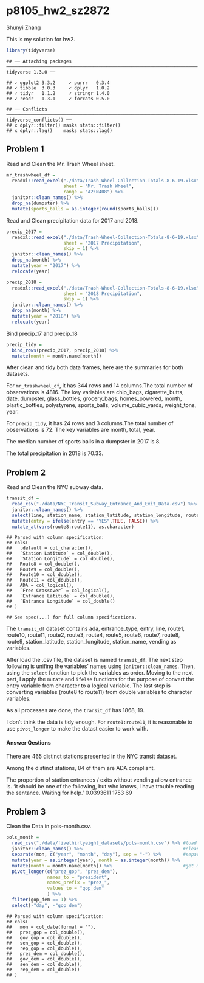 p8105\_hw2\_sz2872
================
Shunyi Zhang

This is my solution for hw2.

``` r
library(tidyverse)
```

    ## ── Attaching packages ──────────────────────────────────────────────────────────────────────────── tidyverse 1.3.0 ──

    ## ✓ ggplot2 3.3.2     ✓ purrr   0.3.4
    ## ✓ tibble  3.0.3     ✓ dplyr   1.0.2
    ## ✓ tidyr   1.1.2     ✓ stringr 1.4.0
    ## ✓ readr   1.3.1     ✓ forcats 0.5.0

    ## ── Conflicts ─────────────────────────────────────────────────────────────────────────────── tidyverse_conflicts() ──
    ## x dplyr::filter() masks stats::filter()
    ## x dplyr::lag()    masks stats::lag()

## Problem 1

Read and Clean the Mr. Trash Wheel sheet.

``` r
mr_trashwheel_df = 
  readxl::read_excel("./data/Trash-Wheel-Collection-Totals-8-6-19.xlsx", 
                     sheet = "Mr. Trash Wheel",
                     range = "A2:N408") %>% 
  janitor::clean_names() %>% 
  drop_na(dumpster) %>% 
  mutate(sports_balls = as.integer(round(sports_balls)))
```

Read and Clean precipitation data for 2017 and 2018.

``` r
precip_2017 =
  readxl::read_excel("./data/Trash-Wheel-Collection-Totals-8-6-19.xlsx",
                     sheet = "2017 Precipitation",
                     skip = 1) %>% 
  janitor::clean_names() %>% 
  drop_na(month) %>% 
  mutate(year = "2017") %>% 
  relocate(year)

precip_2018 =
  readxl::read_excel("./data/Trash-Wheel-Collection-Totals-8-6-19.xlsx",
                     sheet = "2018 Precipitation",
                     skip = 1) %>% 
  janitor::clean_names() %>% 
  drop_na(month) %>% 
  mutate(year = "2018") %>% 
  relocate(year)
```

Bind precip\_17 and precip\_18

``` r
precip_tidy =
  bind_rows(precip_2017, precip_2018) %>% 
  mutate(month = month.name[month])
```

After clean and tidy both data frames, here are the summaries for both
datasets.

For `mr_trashwheel_df`, it has 344 rows and 14 columns.The total number
of observations is 4816. The key variables are chip\_bags,
cigarette\_butts, date, dumpster, glass\_bottles, grocery\_bags,
homes\_powered, month, plastic\_bottles, polystyrene, sports\_balls,
volume\_cubic\_yards, weight\_tons, year.

For `precip_tidy`, it has 24 rows and 3 columns.The total number of
observations is 72. The key variables are month, total, year.

The median number of sports balls in a dumpster in 2017 is 8.

The total precipitation in 2018 is 70.33.

## Problem 2

Read and Clean the NYC subway data.

``` r
transit_df = 
  read_csv("./data/NYC_Transit_Subway_Entrance_And_Exit_Data.csv") %>% 
  janitor::clean_names() %>% 
  select(line, station_name, station_latitude, station_longitude, route1:route11, entry, entrance_type, vending, ada) %>% 
  mutate(entry = ifelse(entry == "YES",TRUE, FALSE)) %>% 
  mutate_at(vars(route8:route11), as.character) 
```

    ## Parsed with column specification:
    ## cols(
    ##   .default = col_character(),
    ##   `Station Latitude` = col_double(),
    ##   `Station Longitude` = col_double(),
    ##   Route8 = col_double(),
    ##   Route9 = col_double(),
    ##   Route10 = col_double(),
    ##   Route11 = col_double(),
    ##   ADA = col_logical(),
    ##   `Free Crossover` = col_logical(),
    ##   `Entrance Latitude` = col_double(),
    ##   `Entrance Longitude` = col_double()
    ## )

    ## See spec(...) for full column specifications.

The `transit_df` dataset contains ada, entrance\_type, entry, line,
route1, route10, route11, route2, route3, route4, route5, route6,
route7, route8, route9, station\_latitude, station\_longitude,
station\_name, vending as variables.

After load the .csv file, the dataset is named `transit_df`. The next
step following is unifing the variables’ names using
`janitor::clean_names`. Then, using the `select` function to pick the
variables as order. Moving to the next part, I apply the `mutate` and
`ifelse` functions for the purpose of convert the entry variable from
character to a logical variable. The last step is converting variables
(route8 to route11) from double variables to character variables.

As all processes are done, the `transit_df` has 1868, 19.

I don’t think the data is tidy enough. For `route1:route11`, it is
reasonable to use `pivot_longer` to make the datast easier to work with.

#### Answer Qestions

There are 465 distinct stations presented in the NYC transit dataset.

Among the distinct stations, 84 of them are ADA compliant.

The proportion of station entrances / exits without vending allow
entrance is. ‘it should be one of the following, but who knows, I have
trouble reading the sentance. Waiting for help.’ 0.0393611 1753 69

## Problem 3

Clean the Data in pols-month.csv.

``` r
pols_month = 
  read_csv("./data/fivethirtyeight_datasets/pols-month.csv") %>% #load data
  janitor::clean_names() %>%                                     #clean name
  separate(mon, c("year", "month", "day"), sep = "-") %>%        #separate mon
  mutate(year = as.integer(year), month = as.integer(month)) %>% 
  mutate(month = month.name[month]) %>%                          #get month name
  pivot_longer(c("prez_gop", "prez_dem"), 
               names_to = "president",
               names_prefix = "prez_",
               values_to = "gop_dem"
               ) %>% 
  filter(gop_dem == 1) %>% 
  select(-"day", -"gop_dem")
```

    ## Parsed with column specification:
    ## cols(
    ##   mon = col_date(format = ""),
    ##   prez_gop = col_double(),
    ##   gov_gop = col_double(),
    ##   sen_gop = col_double(),
    ##   rep_gop = col_double(),
    ##   prez_dem = col_double(),
    ##   gov_dem = col_double(),
    ##   sen_dem = col_double(),
    ##   rep_dem = col_double()
    ## )
